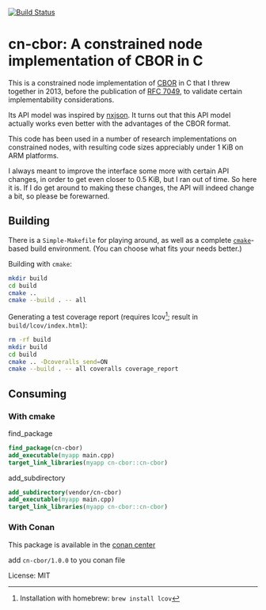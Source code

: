 [![Build Status](https://travis-ci.org/jimsch/cn-cbor.png?branch=master)](https://travis-ci.org/jimsch/cn-cbor)

# cn-cbor: A constrained node implementation of CBOR in C

This is a constrained node implementation of [CBOR](http://cbor.io) in
C that I threw together in 2013, before the publication of
[RFC 7049](http://tools.ietf.org/html/rfc7049), to validate certain
implementability considerations.

Its API model was inspired by
[nxjson](https://bitbucket.org/yarosla/nxjson).  It turns out that
this API model actually works even better with the advantages of the
CBOR format.

This code has been used in a number of research implementations on
constrained nodes, with resulting code sizes appreciably under 1 KiB
on ARM platforms.

I always meant to improve the interface some more with certain API
changes, in order to get even closer to 0.5 KiB, but I ran out of
time.  So here it is.  If I do get around to making these changes, the
API will indeed change a bit, so please be forewarned.

## Building

There is a `Simple-Makefile` for playing around, as well as a complete
[`cmake`](http://www.cmake.org)-based build environment.
(You can choose what fits your needs better.)

Building with `cmake`:

```sh
mkdir build
cd build
cmake ..
cmake --build . -- all

```

Generating a test coverage report (requires lcov[^1]; result in `build/lcov/index.html`):

```sh
rm -rf build
mkdir build
cd build
cmake .. -Dcoveralls_send=ON
cmake --build . -- all coveralls coverage_report
```

## Consuming

### With cmake

find_package
```cmake
find_package(cn-cbor)
add_executable(myapp main.cpp)
target_link_libraries(myapp cn-cbor::cn-cbor)
```

add_subdirectory
```cmake
add_subdirectory(vendor/cn-cbor)
add_executable(myapp main.cpp)
target_link_libraries(myapp cn-cbor::cn-cbor)
```

### With Conan

This package is available in the [conan center](https://conan.io/center/cn-cbor/1.0.0)

add `cn-cbor/1.0.0` to you conan file

License: MIT

[^1]: Installation with homebrew: `brew install lcov`
